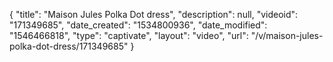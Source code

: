 {
    "title": "Maison Jules Polka Dot dress",
    "description": null,
    "videoid": "171349685",
    "date_created": "1534800936",
    "date_modified": "1546466818",
    "type": "captivate",
    "layout": "video",
    "url": "\/v\/maison-jules-polka-dot-dress\/171349685"
}